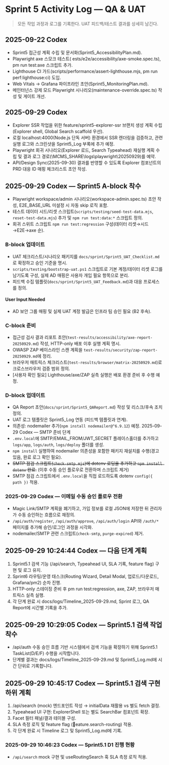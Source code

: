 # Sprint 5 Activity Log — QA & UAT

> 모든 작업 과정과 로그를 기록한다. UAT 피드백/테스트 결과를 상세히 남긴다.

## 2025-09-22 Codex
- Sprint5 접근성 계획 수립 및 문서화(Sprint5_AccessibilityPlan.md).
- Playwright axe 스모크 테스트(	ests/e2e/accessibility/axe-smoke.spec.ts), 
pm run test:axe 스크립트 추가.
- Lighthouse CI 가드(scripts/performance/assert-lighthouse.mjs, 
pm run perf:lighthouse:ci) 도입.
- Web Vitals → Grafana 파이프라인 초안(Sprint5_MonitoringPlan.md).
- 메인터넌스 강제 모드 Playwright 시나리오(maintenance-override.spec.ts) 작성 및 게이트 개선.

## 2025-09-29 Codex
- Explorer SSR 작업을 위한 feature/sprint5-explorer-ssr 브랜치 생성 계획 수립(Explorer shell, Global Search scaffold 우선).
- 로컬 localhost:4000(Node.js 단독 서버) 환경에서 SSR 렌더링을 검증하고, 관련 실행 로그와 스크린샷을 Sprint5_Log 부록에 추가 예정.
- Playwright 회귀 시나리오(Explorer 로드, Search Typeahead) 재실행 계획 수립 및 결과 로그 경로(\\MCMS_SHARE\\logs\\playwright\\20250929)를 예약.
- API/Design Sync(2025-09-30) 결과를 반영할 수 있도록 Explorer 컴포넌트의 PRD 대응 ID 매핑 체크리스트 초안 작성.

## 2025-09-29 Codex — Sprint5 A-block 착수
- Playwright workspace/admin 시나리오(workspace-admin.spec.ts) 초안 작성, E2E_BASE_URL 미설정 시 자동 skip 로직 포함.
- 테스트 데이터 시드/리셋 스크립트(`scripts/testing/seed-test-data.mjs`, `reset-test-data.mjs`) 추가 및 `npm run test:data:*` 스크립트 정의.
- 회귀 스위트 스크립트 `npm run test:regression` 구성(데이터 리셋→시드→E2E→axe 순).
### B-block 업데이트
- UAT 체크리스트/시나리오 패키지를 `docs/sprint/Sprint5_UAT_Checklist.md`로 확정하고 승인 기준을 명시.
- `scripts/testing/bootstrap-uat.ps1` 스크립트로 기본 계정/데이터 리셋 로그를 남기도록 구성, 실제 AD 매핑은 사용자 개입 필요 항목으로 분리.
- 피드백 수집 템플릿(`docs/sprint/Sprint5_UAT_Feedback.md`)과 대응 프로세스를 정의.
#### User Input Needed
- AD 보안 그룹 매핑 및 실제 UAT 계정 발급은 인프라 팀 승인 필요 (B2 후속).
### C-block 준비
- 접근성 검사 결과 리포트 초안(`test-results/accessibility/axe-report-20250929.md`) 작성, HTTP-only 배포 이후 실행 계획 명시.
- OWASP ZAP 베이스라인 스캔 계획을 `test-results/security/zap-report-20250929.md`에 정리.
- 브라우저 매트릭스 체크리스트(`test-results/browser/matrix-20250929.md`)로 크로스브라우저 검증 범위 정의.
- [사용자 확인 필요] Lighthouse/axe/ZAP 실측 실행은 배포 환경 준비 후 수행 예정.
### D-block 업데이트
- QA Report 초안(`docs/sprint/Sprint5_QAReport.md`) 작성 및 리스크/후속 조치 정의.
- UAT 로그 템플릿은 Sprint5_Log 연동 (피드백 템플릿과 연계).
- 의존성: nodemailer 추가(`npm install nodemailer@^6.9.12`) 예정.
2025-09-29 Codex — SMTP 준비 단계
- `.env.local`에 SMTP/EMAIL_FROM/JWT_SECRET 플레이스홀더를 추가하고 `logs/app`, `logs/auth`, `logs/deploy` 폴더를 생성.
- `npm install` 실행하여 nodemailer 의존성을 포함한 패키지 재설치를 수행(경고 있음, 완료 로그 확인 필요).
- ~~SMTP 점검 스크립트(`check-smtp.mjs`)에 dotenv 로딩을 추가하고 `npm install dotenv` 완료.~~ (이후 수동 승인 플로우로 전환하며 스크립트 제거)
- SMTP 점검 스크립트에서 `.env.local`을 직접 로드하도록 dotenv `config({ path })` 적용.
### 2025-09-29 Codex — 이메일 수동 승인 플로우 전환
- Magic Link/SMTP 계획을 폐기하고, 가입 정보를 로컬 JSON에 저장한 뒤 관리자가 수동 승인하는 흐름으로 재정의.
- `/api/auth/register`, `/api/auth/approve`, `/api/auth/login` API와 `/auth/*` 페이지를 추가해 승인/로그인 과정을 시각화.
- nodemailer/SMTP 관련 스크립트(`check-smtp`, `purge-expired`) 제거.
## 2025-09-29 10:24:44 Codex — 다음 단계 계획
1. Sprint5.1 검색 기능 (/api/search, Typeahead UI, SLA 기록, feature flag) 구현 및 로그 유지.
2. Sprint6 라우팅/운영 태스크(Routing Wizard, Detail Modal, 업로드/다운로드, Grafana/pm2) 순차 진행.
3. HTTP-only 스테이징 준비 후 
pm run test:regression, axe, ZAP, 브라우저 매트릭스 실측 실행.
4. 각 단계 완료 시 docs/logs/Timeline_2025-09-29.md, Sprint 로그, QA Report에 시간별 기록을 추가.
## 2025-09-29 10:29:05 Codex — Sprint5.1 검색 작업 착수
- /api/auth 수동 승인 흐름 기반 시스템에서 검색 기능을 확장하기 위해 Sprint5.1 TaskList(D/E/F) 수행을 시작합니다.
- 단계별 결과는 docs/logs/Timeline_2025-09-29.md 및 Sprint5_Log.md에 시간 단위로 기록합니다.
## 2025-09-29 10:45:17 Codex — Sprint5.1 검색 구현 하위 계획
1. /api/search (mock) 엔드포인트 작성 → initialData 재활용 vs 별도 fetch 결정.
2. Typeahead UI 구현: ExplorerShell 또는 별도 SearchBar 컴포넌트 확장.
3. Facet 필터 패널/결과 테이블 구성.
4. SLA 측정 로직 및 feature flag (eature.search-routing) 적용.
5. 각 단계 완료 시 Timeline 로그 및 Sprint5_Log.md에 기록.
### 2025-09-29 10:46:23 Codex — Sprint5.1 D1 진행 현황
-  `/api/search` mock 구현 및 useRoutingSearch 훅 SLA 측정 로직 적용. 
